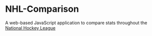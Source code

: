 # NHL-Comparison
A web-based JavaScript application to compare stats throughout the [National Hockey League](https://www.nhl.com/)
